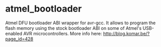 atmel_bootloader
================

Atmel DFU bootloader ABI wrapper for avr-gcc.
It allows to program the flash memory using the stock bootloader ABI on some of Atmel's USB-enabled AVR microcontrollers.
More info here: http://blog.komar.be/?page_id=428

